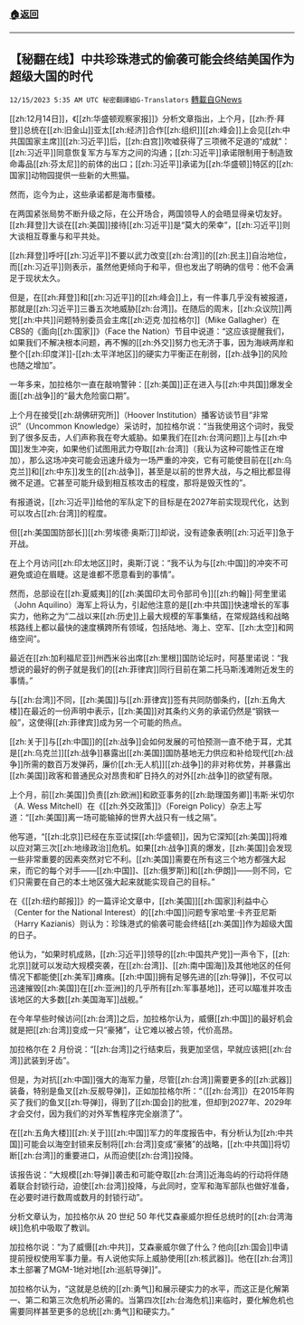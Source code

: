 ###  [:house:返回](README.md)
---


## 【秘翻在线】中共珍珠港式的偷袭可能会终结美国作为超级大国的时代
`12/15/2023 5:35 AM UTC 秘密翻譯組G-Translators` [轉載自GNews](https://gnews.org/articles/2111217)

[[zh:12月14日]]，《[[zh:华盛顿观察家报]]》分析文章指出，上个月，[[zh:乔·拜登]]总统在[[zh:旧金山]]亚太[[zh:经济]]合作[[zh:组织]][[zh:峰会]]上会见[[zh:中共国国家主席]][[zh:习近平]]后，[[zh:白宫]]吹嘘获得了三项微不足道的“成就”：[[zh:习近平]]同意恢复军方与军方之间的沟通；[[zh:习近平]]承诺限制用于制造致命毒品[[zh:芬太尼]]的前体的出口；[[zh:习近平]]承诺为[[zh:华盛顿]]特区的[[zh:国家]]动物园提供一些新的大熊猫。

然而，迄今为止，这些承诺都是海市蜃楼。

在两国紧张局势不断升级之际，在公开场合，两国领导人的会晤显得亲切友好。[[zh:拜登]]大谈在[[zh:美国]]接待[[zh:习近平]]是“莫大的荣幸”，[[zh:习近平]]则大谈相互尊重与和平共处。

[[zh:拜登]]呼吁[[zh:习近平]]不要以武力改变[[zh:台湾]]的[[zh:民主]]自治地位，而[[zh:习近平]]则表示，虽然他更倾向于和平，但也发出了明确的信号：他不会满足于现状太久。

但是，在[[zh:拜登]]和[[zh:习近平]]的[[zh:峰会]]上，有一件事几乎没有被报道，那就是[[zh:习近平]]三番五次地威胁[[zh:台湾]]。在随后的周末，[[zh:众议院]]两党[[zh:中共]]问题特别委员会主席[[zh:迈克·加拉格尔]]（Mike Gallagher）在CBS的《面向[[zh:国家]]》（Face the Nation）节目中说道：“这应该提醒我们，如果我们不解决根本问题，再不懈的[[zh:外交]]努力也无济于事，因为海峡两岸和整个[[zh:印度洋]]\-[[zh:太平洋地区]]的硬实力平衡正在削弱，[[zh:战争]]的风险也随之增加”。

一年多来，加拉格尔一直在敲响警钟：[[zh:美国]]正在进入与[[zh:中共国]]爆发全面[[zh:战争]]的“最大危险窗口期”。

上个月在接受[[zh:胡佛研究所]]（Hoover Institution）播客访谈节目“非常识”（Uncommon Knowledge）采访时，加拉格尔说：“当我使用这个词时，我受到了很多反击，人们声称我在夸大威胁。如果我们在[[zh:台湾问题]]上与[[zh:中国]]发生冲突，如果他们试图用武力夺取[[zh:台湾]]（我认为这种可能性正在增加），那么这场冲突可能会迅速升级为一场严重的冲突，它有可能使目前在[[zh:乌克兰]]和[[zh:中东]]发生的[[zh:战争]]，甚至是以前的世界大战，与之相比都显得微不足道。它甚至可能升级到相互核攻击的程度，那将是毁灭性的”。

有报道说，[[zh:习近平]]给他的军队定下的目标是在2027年前实现现代化，达到可以攻占[[zh:台湾]]的程度。

但[[zh:美国国防部长]][[zh:劳埃德·奥斯汀]]却说，没有迹象表明[[zh:习近平]]急于开战。

在上个月访问[[zh:印太地区]]时，奥斯汀说：“我不认为与[[zh:中国]]的冲突不可避免或迫在眉睫。这是谁都不愿意看到的事情”。

然而，总部设在[[zh:夏威夷]]的[[zh:美国印太司令部司令]][[zh:约翰]]·阿奎里诺（John Aquilino）海军上将认为，引起他注意的是[[zh:中共国]]快速增长的军事实力，他称之为“二战以来[[zh:历史]]上最大规模的军事集结，在常规路线和战略核路线上都以最快的速度横跨所有领域，包括陆地、海上、空军、[[zh:太空]]和网络空间”。

最近在[[zh:加利福尼亚]]州西米谷出席[[zh:里根]]国防论坛时，阿基里诺说：“我想说的最好的例子就是我们的[[zh:菲律宾]]同行目前在第二托马斯浅滩附近发生的事情。”

与[[zh:台湾]]不同，[[zh:美国]]与[[zh:菲律宾]]签有共同防御条约，[[zh:五角大楼]]在最近的一份声明中表示，[[zh:美国]]对其条约义务的承诺仍然是“钢铁一般”，这使得[[zh:菲律宾]]成为另一个可能的热点。

[[zh:关于]]与[[zh:中国]]的[[zh:战争]]会如何发展的可怕预测一直不绝于耳，尤其是[[zh:乌克兰]][[zh:战争]]暴露出[[zh:美国]]国防基地无力供应和补给现代[[zh:战争]]所需的数百万发弹药，廉价[[zh:无人机]][[zh:战争]]的非对称优势，并暴露出[[zh:美国]]政客和普通民众对昂贵和旷日持久的对外[[zh:战争]]的欲望有限。

上个月，前[[zh:美国]]负责[[zh:欧洲]]和欧亚事务的[[zh:助理国务卿]]韦斯·米切尔（A. Wess Mitchell）在《[[zh:外交政策]]》（Foreign Policy）杂志上写道：“[[zh:美国]]离一场可能输掉的世界大战只有一线之隔”。

他写道，“[[zh:北京]]已经在东亚试探[[zh:华盛顿]]，因为它深知[[zh:美国]]将难以应对第三次[[zh:地缘政治]]危机。如果[[zh:战争]]真的爆发，[[zh:美国]]会发现一些非常重要的因素突然对它不利。[[zh:美国]]需要在所有这三个地方都强大起来，而它的每个对手——[[zh:中国]]、[[zh:俄罗斯]]和[[zh:伊朗]]——则不同，它们只需要在自己的本土地区强大起来就能实现自己的目标。”

在《[[zh:纽约邮报]]》的一篇评论文章中，[[zh:美国]][[zh:国家]]利益中心（Center for the National Interest）的[[zh:中国]]问题专家哈里·卡齐亚尼斯（Harry Kazianis）则认为：珍珠港式的偷袭可能会终结[[zh:美国]]作为超级大国的日子。

他认为，“如果时机成熟，[[zh:习近平]]领导的[[zh:中国共产党]]一声令下，[[zh:北京]]就可以发动大规模突袭，在[[zh:台湾]]、[[zh:南中国海]]及其他地区的任何情况下都能使[[zh:美军]]瘫痪。[[zh:中国]]拥有足够先进的[[zh:导弹]]，不仅可以迅速摧毁[[zh:美国]]在[[zh:亚洲]]的几乎所有[[zh:军事基地]]，还可以瞄准并攻击该地区的大多数[[zh:美国海军]]战舰。”

在今年早些时候访问[[zh:台湾]]之后，加拉格尔认为，威慑[[zh:中国]]的最好机会就是把[[zh:台湾]]变成一只“豪猪”，让它难以被占领，代价高昂。

加拉格尔在 2 月份说：“[[zh:台湾]]之行结束后，我更加坚信，早就应该把[[zh:台湾]]武装到牙齿”。

但是，为对抗[[zh:中国]]强大的海军力量，尽管[[zh:台湾]]需要更多的[[zh:武器]]装备，特别是鱼叉[[zh:反舰导弹]]，正如加拉格尔所：“（[[zh:台湾]]）在2015年购买了我们的鱼叉[[zh:导弹]]，得到了[[zh:国会]]的批准，但却到2027年、2029年才会交付，因为我们的对外军售程序完全崩溃了”。

在[[zh:五角大楼]][[zh:关于]][[zh:中国]]军力的年度报告中，有分析认为[[zh:中共国]]可能会以海空封锁来反制将[[zh:台湾]]变成“豪猪”的战略，[[zh:中共国]]将切断[[zh:台湾]]的重要进口，从而迫使[[zh:台湾]]投降。

该报告说：“大规模[[zh:导弹]]袭击和可能夺取[[zh:台湾]]近海岛屿的行动将伴随着联合封锁行动，迫使[[zh:台湾]]投降，与此同时，空军和海军部队也做好准备，在必要时进行数周或数月的封锁行动”。

分析文章认为，加拉格尔从 20 世纪 50 年代艾森豪威尔担任总统时的[[zh:台湾海峡]]危机中吸取了教训。

加拉格尔说：“为了威慑[[zh:中共]]，艾森豪威尔做了什么？他向[[zh:国会]]申请提前授权使用军事力量。有人说他实际上威胁使用[[zh:核武器]]。他在[[zh:台湾]]本土部署了MGM-1地对地[[zh:巡航导弹]]”。

加拉格尔认为，“这就是总统的[[zh:勇气]]和展示硬实力的水平，而这正是化解第一、第二和第三次危机所必需的。当第四次[[zh:台海危机]]来临时，要化解危机也需要同样甚至更多的总统[[zh:勇气]]和硬实力。”

